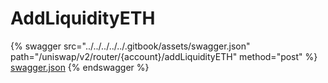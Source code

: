 # AddLiquidityETH

{% swagger src="../../../../../.gitbook/assets/swagger.json" path="/uniswap/v2/router/{account}/addLiquidityETH" method="post" %}
[swagger.json](../../../../../.gitbook/assets/swagger.json)
{% endswagger %}
